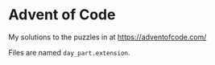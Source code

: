 # Advent of Code

My solutions to the puzzles in at https://adventofcode.com/

Files are named `day_part.extension`.